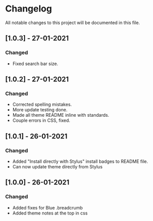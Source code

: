 # Changelog

All notable changes to this project will be documented in this file.

## [1.0.3] - 27-01-2021

### Changed
- Fixed search bar size.

## [1.0.2] - 27-01-2021

### Changed
- Corrected spelling mistakes.
- More update testing done.
- Made all theme README inline with standards.
- Couple errors in CSS, fixed.

## [1.0.1] - 26-01-2021

### Changed
- Added "Install directly with Stylus" install badges to README file.
- Can now update theme directly from Stylus

## [1.0.0] - 26-01-2021

### Changed
- Added fixes for Blue .breadcrumb
- Added theme notes at the top in css
